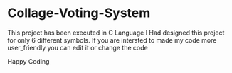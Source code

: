 # Collage-Voting-System
This project has been executed in C Language
 I Had designed this project for only 6 different symbols.
 If you are intersted to made my code more user_friendly you can edit it or change the code
 
Happy Coding
